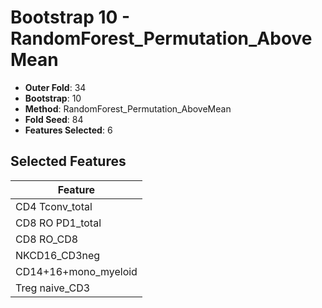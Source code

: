 # Bootstrap 10 - RandomForest_Permutation_AboveMean

- **Outer Fold**: 34
- **Bootstrap**: 10
- **Method**: RandomForest_Permutation_AboveMean
- **Fold Seed**: 84
- **Features Selected**: 6

## Selected Features

| Feature |
|---------|
| CD4 Tconv_total |
| CD8 RO PD1_total |
| CD8 RO_CD8 |
| NKCD16_CD3neg |
| CD14+16+mono_myeloid |
| Treg naive_CD3 |
